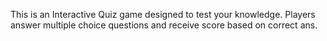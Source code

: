 
This is an Interactive Quiz game designed to test your knowledge.
Players answer multiple choice questions and receive score based on correct ans.
